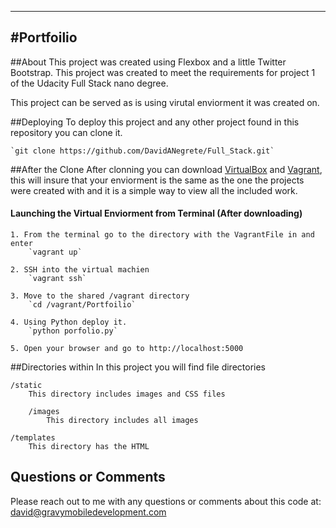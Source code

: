 ----
#Portfoilio
----

##About
This project was created using Flexbox and a little Twitter Bootstrap. This project was created to meet the requirements for project 1 of the Udacity Full Stack nano degree.

This project can be served as is using virutal enviorment it was created on.

##Deploying
To deploy this project and any other project found in this repository you can clone it.

	`git clone https://github.com/DavidANegrete/Full_Stack.git`

##After the Clone
After clonning you can download [VirtualBox](https://www.virtualbox.org/wiki/Downloads) and [Vagrant](https://www.vagrantup.com/), this will insure that your enviorment is the same as the one the projects were created with and it is a simple way to view all the included work.

#### Launching the Virtual Enviorment from Terminal (After downloading)
	
	1. From the terminal go to the directory with the VagrantFile in and enter
		`vagrant up`

	2. SSH into the virtual machien
		`vagrant ssh`

	3. Move to the shared /vagrant directory
		`cd /vagrant/Portfoilio` 

	4. Using Python deploy it.
		`python porfolio.py`

	5. Open your browser and go to http://localhost:5000


##Directories within
In this project you will find file directories
	
	/static
		This directory includes images and CSS files
		
		/images
			This directory includes all images		
	
	/templates
		This directory has the HTML

## Questions or Comments
Please reach out to me with any questions or comments about this code at:
david@gravymobiledevelopment.com

